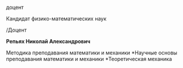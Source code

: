 доцент

Кандидат физико-математических наук

/Доцент

**Репьях Николай Александрович**

Методика преподавания математики и механики
	*Научные основы преподавания математики и механики
	*Теоретическая механика